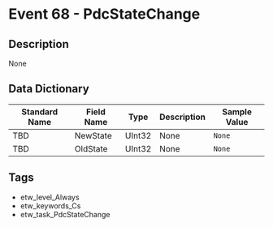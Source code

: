 # Event 68 - PdcStateChange

## Description
None

## Data Dictionary
|Standard Name|Field Name|Type|Description|Sample Value|
|---|---|---|---|---|
|TBD|NewState|UInt32|None|`None`|
|TBD|OldState|UInt32|None|`None`|

## Tags
* etw_level_Always
* etw_keywords_Cs
* etw_task_PdcStateChange